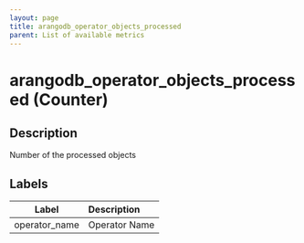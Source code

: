 ```yaml
---
layout: page
title: arangodb_operator_objects_processed
parent: List of available metrics
---
```


# arangodb_operator_objects_processed (Counter)

## Description

Number of the processed objects

## Labels

| Label | Description |
|:---:|:--- |
| operator_name | Operator Name |
